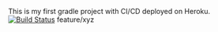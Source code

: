 This is my first gradle project with CI/CD deployed on Heroku. 
[![Build Status](https://app.travis-ci.com/isilkarabeyaksakalli/dinasour.svg?branch=main)](https://app.travis-ci.com/isilkarabeyaksakalli/dinasour)
feature/xyz